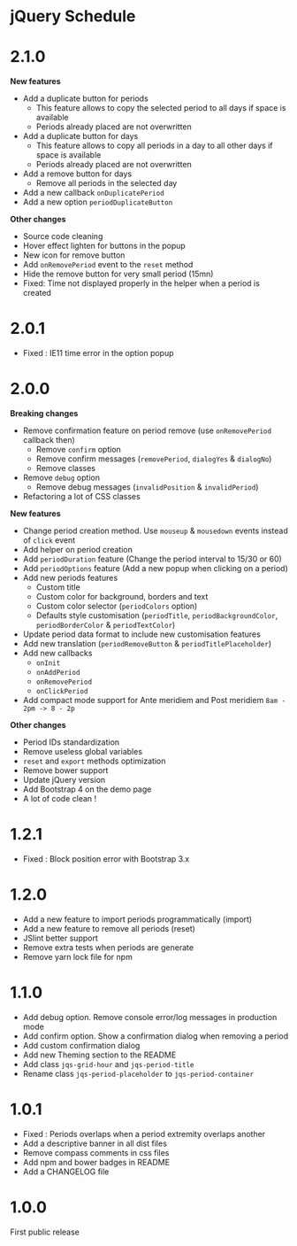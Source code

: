 # jQuery Schedule

# 2.1.0
**New features**
- Add a duplicate button for periods
    - This feature allows to copy the selected period to all days if space is available
    - Periods already placed are not overwritten
- Add a duplicate button for days
    - This feature allows to copy all periods in a day to all other days if space is available
    - Periods already placed are not overwritten
- Add a remove button for days
    - Remove all periods in the selected day
- Add a new callback `onDuplicatePeriod`
- Add a new option `periodDuplicateButton`

**Other changes**
- Source code cleaning
- Hover effect lighten for buttons in the popup
- New icon for remove button
- Add `onRemovePeriod` event to the `reset` method
- Hide the remove button for very small period (15mn)
- Fixed: Time not displayed properly in the helper when a period is created

# 2.0.1
- Fixed : IE11 time error in the option popup

# 2.0.0
**Breaking changes**
- Remove confirmation feature on period remove (use `onRemovePeriod` callback then)
    - Remove `confirm` option
    - Remove confirm messages (`removePeriod`, `dialogYes` & `dialogNo`)
    - Remove classes
- Remove `debug` option
    - Remove debug messages (`invalidPosition` & `invalidPeriod`) 
- Refactoring a lot of CSS classes

**New features**
- Change period creation method. Use `mouseup` & `mousedown` events instead of `click` event 
- Add helper on period creation 
- Add `periodDuration` feature (Change the period interval to 15/30 or 60)
- Add `periodOptions` feature (Add a new popup when clicking on a period)
- Add new periods features
    - Custom title
    - Custom color for background, borders and text
    - Custom color selector (`periodColors` option)
    - Defaults style customisation (`periodTitle`, `periodBackgroundColor`, `periodBorderColor` & `periodTextColor`) 
- Update period data format to include new customisation features
- Add new translation (`periodRemoveButton` & `periodTitlePlaceholder`)
- Add new callbacks
    - `onInit`
    - `onAddPeriod`
    - `onRemovePeriod`
    - `onClickPeriod`
- Add compact mode support for Ante meridiem and Post meridiem `8am - 2pm -> 8 - 2p`

**Other changes**
- Period IDs standardization
- Remove useless global variables
- `reset` and `export` methods optimization
- Remove bower support
- Update jQuery version
- Add Bootstrap 4 on the demo page
- A lot of code clean !

# 1.2.1
- Fixed : Block position error with Bootstrap 3.x

# 1.2.0
- Add a new feature to import periods programmatically (import)
- Add a new feature to remove all periods (reset)
- JSlint better support
- Remove extra tests when periods are generate
- Remove yarn lock file for npm

# 1.1.0
- Add debug option. Remove console error/log messages in production mode 
- Add confirm option. Show a confirmation dialog when removing a period
- Add custom confirmation dialog
- Add new Theming section to the README
- Add class `jqs-grid-hour` and `jqs-period-title`
- Rename class `jqs-period-placeholder` to `jqs-period-container`

# 1.0.1

- Fixed : Periods overlaps when a period extremity overlaps another
- Add a descriptive banner in all dist files
- Remove compass comments in css files
- Add npm and bower badges in README
- Add a CHANGELOG file

# 1.0.0

First public release